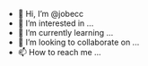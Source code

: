 - 👋 Hi, I’m @jobecc
- 👀 I’m interested in ...
- 🌱 I’m currently learning ...
- 💞️ I’m looking to collaborate on ...
- 📫 How to reach me ...

<!---
jobecc/jobecc is a ✨ special ✨ repository because its `README.md` (this file) appears on your GitHub profile.
You can click the Preview link to take a look at your changes.
--->
